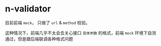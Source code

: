 # n-validator

目前前端 `mock`， 只做了 `url` & `method` 校验。

这种情况下，前端几乎不太会去关心接口 `具体参数` 的格式，前端 `mock` 环境下自测通过，但是跟后端联调各种格式问题